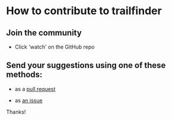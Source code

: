 # How to contribute to trailfinder

## Join the community

- Click 'watch' on the GitHub repo

## Send your suggestions using one of these methods:

- as a [pull request](https://github.com/yaleman/trailfinder/pulls)

- as [an issue](https://github.com/yaleman/trailfinder/issues/new)

Thanks!